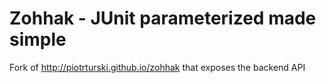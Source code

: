 # Zohhak - JUnit parameterized made simple
Fork of http://piotrturski.github.io/zohhak that exposes the backend API
